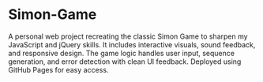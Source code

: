 # Simon-Game
A personal web project recreating the classic Simon Game to sharpen my JavaScript and jQuery skills. It includes interactive visuals, sound feedback, and responsive design. The game logic handles user input, sequence generation, and error detection with clean UI feedback. Deployed using GitHub Pages for easy access.
